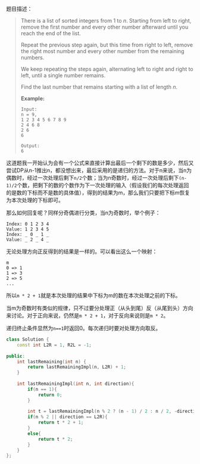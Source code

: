 题目描述：

> There is a list of sorted integers from 1 to *n*. Starting from left to right, remove the first number and every other number afterward until you reach the end of the list.
>
> Repeat the previous step again, but this time from right to left, remove the right most number and every other number from the remaining numbers.
>
> We keep repeating the steps again, alternating left to right and right to left, until a single number remains.
>
> Find the last number that remains starting with a list of length *n*.
>
> **Example:**
>
> ```
> Input:
> n = 9,
> 1 2 3 4 5 6 7 8 9
> 2 4 6 8
> 2 6
> 6
>
> Output:
> 6
> ```

这道题我一开始认为会有一个公式来直接计算出最后一个剩下的数是多少，然后又尝试DP从n-1推出n，都没想出来，最后采用的是递归的方法。对于n来说，当n为偶数时，经过一次处理后剩下`n/2`个数；当为n奇数时，经过一次处理后剩下`(n-1)/2`个数，把剩下的数的个数作为下一次处理的输入（假设我们的每次处理返回的是数的下标而不是数的具体值），得到的结果为m，那么我们只要把下标m恢复为本次处理的下标即可。

那么如何回复呢？同样分奇偶进行分类，当n为奇数时，举个例子：

```
Index: 0 1 2 3 4
Value: 1 2 3 4 5
Index: _ 0 _ 1 _
Value: _ 2 _ 4 _
```

无论处理方向正反得到的结果是一样的。可以看出这么一个映射：

```
m
0 => 1
1 => 3
2 => 5
...
```

所以`m * 2 + 1`就是本次处理的结果中下标为m的数在本次处理之前的下标。

当m为奇数时有类似的规律，只不过要分处理正（从头到尾）反（从尾到头）方向来讨论。对于正向来说，仍然是`m * 2 + 1`，对于反向来说则是`m * 2`。

递归终止条件显然为`n==1`时返回0。每次递归时要对处理方向取反。

```c++
class Solution {
    const int L2R = 1, R2L = -1;
    
public:
    int lastRemaining(int n) {
        return lastRemainingImpl(n, L2R) + 1;
    }
    
    int lastRemainingImpl(int n, int direction){
        if(n == 1){
            return 0;
        }
        
        int t = lastRemainingImpl(n % 2 ? (n - 1) / 2 : n / 2, -direction);
        if(n % 2 || direction == L2R){
            return t * 2 + 1;
        }
        else{
            return t * 2;
        }
    }
};
```

